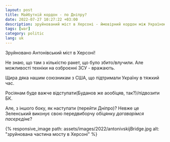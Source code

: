```yaml
---
layout: post
title: Майбутній кордон - по Дніпру?
date: 2022-07-27 10:27:22 +03:00
description: зруйнований міст в Херсоні - ймовірний кордон між Україною і Росією?
tags: [war]
category: politic
lang: uk
---
```


Зруйновано Антонівський міст в Херсоні!

Не знаю, що там з кількістю ракет, що було збито/влучили.
Але можливості техніки на озброєнні ЗСУ - вражають.

Щира дяка нашим союзникам з США, що підтримали Україну в тяжкий час.

Росіянам буде важче відступати(Буданов же аообіцяв, так?)/підвозити БК.

Але, з іншого боку, як наступати (перейти Дніпро)?
Невже це Зеленський виконує свою передвиборчу обіцянку _дагаварімся пасєрєдінє_?

{% responsive_image path: assets/images/2022/antonivskijBridge.jpg alt: "зруйнована частина мосту в Херсоні" %}
